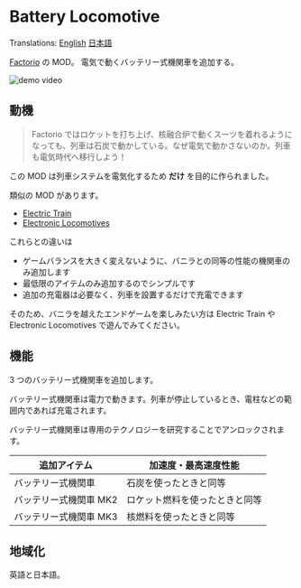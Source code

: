 # Battery Locomotive

Translations: [English](./README.md) [日本語](./README.ja.md)

[Factorio](https://factorio.com/) の MOD。
電気で動くバッテリー式機関車を追加する。

![demo video](https://user-images.githubusercontent.com/1829589/84572307-12e6a980-add4-11ea-93c2-65bf5f600ba2.gif)

## 動機

> Factorio ではロケットを打ち上げ、核融合炉で動くスーツを着れるようになっても、列車は石炭で動かしている。なぜ電気で動かさないのか。列車も電気時代へ移行しよう！

この MOD は列車システムを電気化するため **だけ** を目的に作られました。

類似の MOD があります。

- [Electric Train](https://mods.factorio.com/mods/magu5026/ElectricTrain)
- [Electronic Locomotives](https://mods.factorio.com/mod/Electronic_Locomotives)

これらとの違いは

- ゲームバランスを大きく変えないように、バニラとの同等の性能の機関車のみ追加します
- 最低限のアイテムのみ追加するのでシンプルです
- 追加の充電器は必要なく、列車を設置するだけで充電できます

そのため、バニラを越えたエンドゲームを楽しみたい方は Electric Train や Electronic Locomotives で遊んでみてください。

## 機能

3 つのバッテリー式機関車を追加します。

バッテリー式機関車は電力で動きます。列車が停止しているとき、電柱などの範囲内であれば充電されます。

バッテリー式機関車は専用のテクノロジーを研究することでアンロックされます。

| 追加アイテム           | 加速度・最高速度性能           |
| ---------------------- | ------------------------------ |
| バッテリー式機関車     | 石炭を使ったときと同等         |
| バッテリー式機関車 MK2 | ロケット燃料を使ったときと同等 |
| バッテリー式機関車 MK3 | 核燃料を使ったときと同等       |

## 地域化

英語と日本語。
